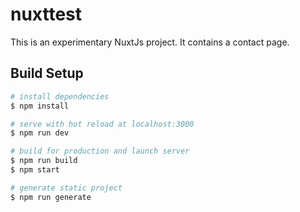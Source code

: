 # nuxttest
This is an experimentary NuxtJs project. It contains a contact page.

## Build Setup
``` bash
# install dependencies
$ npm install

# serve with hot reload at localhost:3000
$ npm run dev

# build for production and launch server
$ npm run build
$ npm start

# generate static project
$ npm run generate
```
